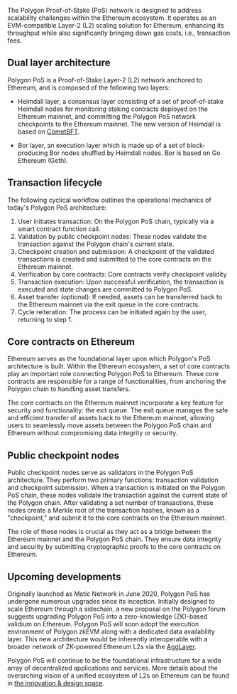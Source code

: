 The Polygon Proof-of-Stake (PoS) network is designed to address scalability challenges within the Ethereum ecosystem. It operates as an EVM-compatible Layer-2 (L2) scaling solution for Ethereum, enhancing its throughput while also significantly bringing down  gas costs, i.e., transaction fees.

## Dual layer architecture

Polygon PoS is a Proof-of-Stake Layer-2 (L2) network anchored to Ethereum, and is composed of the following two layers:

- Heimdall layer, a consensus layer consisting of a set of proof-of-stake Heimdall nodes for monitoring staking contracts deployed on the Ethereum mainnet, and committing the Polygon PoS network checkpoints to the Ethereum mainnet. The new version of Heimdall is based on [CometBFT](https://docs.cometbft.com/).

- Bor layer, an execution layer which is made up of a set of block-producing Bor nodes shuffled by Heimdall nodes. Bor is based on Go Ethereum (Geth).

## Transaction lifecycle

The following cyclical workflow outlines the operational mechanics of today's Polygon PoS architecture:

1. User initiates transaction: On the Polygon PoS chain, typically via a smart contract function call.
2. Validation by public checkpoint nodes: These nodes validate the transaction against the Polygon chain's current state.
3. Checkpoint creation and submission: A checkpoint of the validated transactions is created and submitted to the core contracts on the Ethereum mainnet.
4. Verification by core contracts: Core contracts verify checkpoint validity
5. Transaction execution: Upon successful verification, the transaction is executed and state changes are committed to Polygon PoS.
6. Asset transfer (optional): If needed, assets can be transferred back to the Ethereum mainnet via the exit queue in the core contracts.
7. Cycle reiteration: The process can be initiated again by the user, returning to step 1.


## Core contracts on Ethereum 

Ethereum serves as the foundational layer upon which Polygon's PoS architecture is built. Within the Ethereum ecosystem, a set of core contracts play an important role connecting Polygon PoS to Ethereum. These core contracts are responsible for a range of functionalities, from anchoring the Polygon chain to handling asset transfers.

The core contracts on the Ethereum mainnet incorporate a key feature for security and functionality: the exit queue. The exit queue manages the safe and efficient transfer of assets back to the Ethereum mainnet, allowing users to seamlessly move assets between the Polygon PoS chain and Ethereum without compromising data integrity or security.


## Public checkpoint nodes

Public checkpoint nodes serve as validators in the Polygon PoS architecture. They perform two primary functions: transaction validation and checkpoint submission. When a transaction is initiated on the Polygon PoS chain, these nodes validate the transaction against the current state of the Polygon chain. After validating a set number of transactions, these nodes create a Merkle root of the transaction hashes, known as a "checkpoint," and submit it to the core contracts on the Ethereum mainnet.

The role of these nodes is crucial as they act as a bridge between the Ethereum mainnet and the Polygon PoS chain. They ensure data integrity and security by submitting cryptographic proofs to the core contracts on Ethereum.

## Upcoming developments

Originally launched as Matic Network in June 2020, Polygon PoS has undergone numerous upgrades since its inception. Initially designed to scale Ethereum through a sidechain, a new proposal on the Polygon forum suggests upgrading Polygon PoS into a zero-knowledge (ZK)-based validium on Ethereum. Polygon PoS will soon adopt the execution environment of Polygon zkEVM along with a dedicated data availability layer. This new architecture would be inherently interoperable with a broader network of ZK-powered Ethereum L2s via the [AggLayer](../agglayer/overview.md).

Polygon PoS will continue to be the foundational infrastructure for a wide array of decentralized applications and services. More details about the overarching vision of a unified ecosystem of L2s on Ethereum can be found in [the innovation & design space](../innovation-design/index.md).